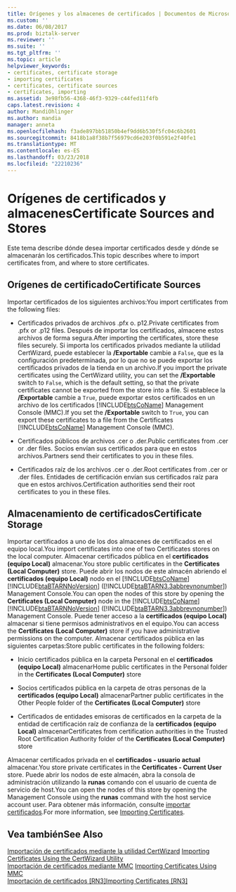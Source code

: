 ```yaml
---
title: Orígenes y los almacenes de certificados | Documentos de Microsoft
ms.custom: ''
ms.date: 06/08/2017
ms.prod: biztalk-server
ms.reviewer: ''
ms.suite: ''
ms.tgt_pltfrm: ''
ms.topic: article
helpviewer_keywords:
- certificates, certificate storage
- importing certificates
- certificates, certificate sources
- certificates, importing
ms.assetid: 3e98fb56-4368-46f3-9329-c44fed11f4fb
caps.latest.revision: 4
author: MandiOhlinger
ms.author: mandia
manager: anneta
ms.openlocfilehash: f3ade897bb51850b4ef9dd6b530f5fc04c6b2601
ms.sourcegitcommit: 8418b1a8f38b7f56979cd6e203f0b591e2f40fe1
ms.translationtype: MT
ms.contentlocale: es-ES
ms.lasthandoff: 03/23/2018
ms.locfileid: "22210236"
---
```

# <a name="certificate-sources-and-stores"></a><span data-ttu-id="99ef2-102">Orígenes de certificados y almacenes</span><span class="sxs-lookup"><span data-stu-id="99ef2-102">Certificate Sources and Stores</span></span>
<span data-ttu-id="99ef2-103">Este tema describe dónde desea importar certificados desde y dónde se almacenarán los certificados.</span><span class="sxs-lookup"><span data-stu-id="99ef2-103">This topic describes where to import certificates from, and where to store certificates.</span></span>  
  
## <a name="certificate-sources"></a><span data-ttu-id="99ef2-104">Orígenes de certificado</span><span class="sxs-lookup"><span data-stu-id="99ef2-104">Certificate Sources</span></span>  
 <span data-ttu-id="99ef2-105">Importar certificados de los siguientes archivos:</span><span class="sxs-lookup"><span data-stu-id="99ef2-105">You import certificates from the following files:</span></span>  
  
-   <span data-ttu-id="99ef2-106">Certificados privados de archivos .pfx o. p12.</span><span class="sxs-lookup"><span data-stu-id="99ef2-106">Private certificates from .pfx or .p12 files.</span></span> <span data-ttu-id="99ef2-107">Después de importar los certificados, almacene estos archivos de forma segura.</span><span class="sxs-lookup"><span data-stu-id="99ef2-107">After importing the certificates, store these files securely.</span></span> <span data-ttu-id="99ef2-108">Si importa los certificados privados mediante la utilidad CertWizard, puede establecer la **/Exportable** cambie a `False`, que es la configuración predeterminada, por lo que no se puede exportar los certificados privados de la tienda en un archivo.</span><span class="sxs-lookup"><span data-stu-id="99ef2-108">If you import the private certificates using the CertWizard utility, you can set the **/Exportable** switch to `False`, which is the default setting, so that the private certificates cannot be exported from the store into a file.</span></span> <span data-ttu-id="99ef2-109">Si establece la **/Exportable** cambie a `True`, puede exportar estos certificados en un archivo de los certificados [!INCLUDE[btsCoName](../../includes/btsconame-md.md)] Management Console (MMC).</span><span class="sxs-lookup"><span data-stu-id="99ef2-109">If you set the **/Exportable** switch to `True`, you can export these certificates to a file from the Certificates [!INCLUDE[btsCoName](../../includes/btsconame-md.md)] Management Console (MMC).</span></span>  
  
-   <span data-ttu-id="99ef2-110">Certificados públicos de archivos .cer o .der.</span><span class="sxs-lookup"><span data-stu-id="99ef2-110">Public certificates from .cer or .der files.</span></span> <span data-ttu-id="99ef2-111">Socios envían sus certificados para que en estos archivos.</span><span class="sxs-lookup"><span data-stu-id="99ef2-111">Partners send their certificates to you in these files.</span></span>  
  
-   <span data-ttu-id="99ef2-112">Certificados raíz de los archivos .cer o .der.</span><span class="sxs-lookup"><span data-stu-id="99ef2-112">Root certificates from .cer or .der files.</span></span> <span data-ttu-id="99ef2-113">Entidades de certificación envían sus certificados raíz para que en estos archivos.</span><span class="sxs-lookup"><span data-stu-id="99ef2-113">Certification authorities send their root certificates to you in these files.</span></span>  
  
## <a name="certificate-storage"></a><span data-ttu-id="99ef2-114">Almacenamiento de certificados</span><span class="sxs-lookup"><span data-stu-id="99ef2-114">Certificate Storage</span></span>  
 <span data-ttu-id="99ef2-115">Importar certificados a uno de los dos almacenes de certificados en el equipo local.</span><span class="sxs-lookup"><span data-stu-id="99ef2-115">You import certificates into one of two Certificates stores on the local computer.</span></span> <span data-ttu-id="99ef2-116">Almacenar certificados pública en el **certificados (equipo Local)** almacenar.</span><span class="sxs-lookup"><span data-stu-id="99ef2-116">You store public certificates in the **Certificates (Local Computer)** store.</span></span> <span data-ttu-id="99ef2-117">Puede abrir los nodos de este almacén abriendo el **certificados (equipo Local)** nodo en el [!INCLUDE[btsCoName](../../includes/btsconame-md.md)] [!INCLUDE[btaBTARNNoVersion](../../includes/btabtarnnoversion-md.md)] ([!INCLUDE[btaBTARN3.3abbrevnonumber](../../includes/btabtarn3-3abbrevnonumber-md.md)]) Management Console.</span><span class="sxs-lookup"><span data-stu-id="99ef2-117">You can open the nodes of this store by opening the **Certificates (Local Computer)** node in the [!INCLUDE[btsCoName](../../includes/btsconame-md.md)][!INCLUDE[btaBTARNNoVersion](../../includes/btabtarnnoversion-md.md)] ([!INCLUDE[btaBTARN3.3abbrevnonumber](../../includes/btabtarn3-3abbrevnonumber-md.md)]) Management Console.</span></span> <span data-ttu-id="99ef2-118">Puede tener acceso a la **certificados (equipo Local)** almacenar si tiene permisos administrativos en el equipo.</span><span class="sxs-lookup"><span data-stu-id="99ef2-118">You can access the **Certificates (Local Computer)** store if you have administrative permissions on the computer.</span></span> <span data-ttu-id="99ef2-119">Almacenar certificados pública en las siguientes carpetas:</span><span class="sxs-lookup"><span data-stu-id="99ef2-119">Store public certificates in the following folders:</span></span>  
  
-   <span data-ttu-id="99ef2-120">Inicio certificados pública en la carpeta Personal en el **certificados (equipo Local)** almacenar</span><span class="sxs-lookup"><span data-stu-id="99ef2-120">Home public certificates in the Personal folder in the **Certificates (Local Computer)** store</span></span>  
  
-   <span data-ttu-id="99ef2-121">Socios certificados pública en la carpeta de otras personas de la **certificados (equipo Local)** almacenar</span><span class="sxs-lookup"><span data-stu-id="99ef2-121">Partner public certificates in the Other People folder of the **Certificates (Local Computer)** store</span></span>  
  
-   <span data-ttu-id="99ef2-122">Certificados de entidades emisoras de certificados en la carpeta de la entidad de certificación raíz de confianza de la **certificados (equipo Local)** almacenar</span><span class="sxs-lookup"><span data-stu-id="99ef2-122">Certificates from certification authorities in the Trusted Root Certification Authority folder of the **Certificates (Local Computer)** store</span></span>  
  
 <span data-ttu-id="99ef2-123">Almacenar certificados privada en el **certificados - usuario actual** almacenar.</span><span class="sxs-lookup"><span data-stu-id="99ef2-123">You store private certificates in the **Certificates - Current User** store.</span></span> <span data-ttu-id="99ef2-124">Puede abrir los nodos de este almacén, abra la consola de administración utilizando la **runas** comando con el usuario de cuenta de servicio de host.</span><span class="sxs-lookup"><span data-stu-id="99ef2-124">You can open the nodes of this store by opening the Management Console using the **runas** command with the host service account user.</span></span> <span data-ttu-id="99ef2-125">Para obtener más información, consulte [importar certificados](../../adapters-and-accelerators/accelerator-rosettanet/importing-certificates.md).</span><span class="sxs-lookup"><span data-stu-id="99ef2-125">For more information, see [Importing Certificates](../../adapters-and-accelerators/accelerator-rosettanet/importing-certificates.md).</span></span>  
  
## <a name="see-also"></a><span data-ttu-id="99ef2-126">Vea también</span><span class="sxs-lookup"><span data-stu-id="99ef2-126">See Also</span></span>  
 <span data-ttu-id="99ef2-127">[Importación de certificados mediante la utilidad CertWizard](../../adapters-and-accelerators/accelerator-rosettanet/importing-certificates-using-the-certwizard-utility.md) </span><span class="sxs-lookup"><span data-stu-id="99ef2-127">[Importing Certificates Using the CertWizard Utility](../../adapters-and-accelerators/accelerator-rosettanet/importing-certificates-using-the-certwizard-utility.md) </span></span>  
 <span data-ttu-id="99ef2-128">[Importación de certificados mediante MMC](../../adapters-and-accelerators/accelerator-rosettanet/importing-certificates-using-mmc.md) </span><span class="sxs-lookup"><span data-stu-id="99ef2-128">[Importing Certificates Using MMC](../../adapters-and-accelerators/accelerator-rosettanet/importing-certificates-using-mmc.md) </span></span>  
 [<span data-ttu-id="99ef2-129">Importación de certificados &#91;RN3&#93;</span><span class="sxs-lookup"><span data-stu-id="99ef2-129">Importing Certificates &#91;RN3&#93;</span></span>](../../adapters-and-accelerators/accelerator-rosettanet/certificate-sources-and-stores.md)